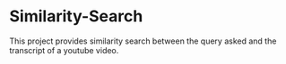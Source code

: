 # Similarity-Search
This project provides similarity search between the query asked and the transcript of a youtube video.
